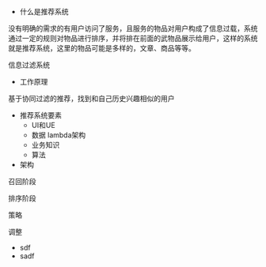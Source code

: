 * 什么是推荐系统

没有明确的需求的有用户访问了服务，且服务的物品对用户构成了信息过载，系统通过一定的规则对物品进行排序，并将排在前面的武物品展示给用户，这样的系统就是推荐系统，这里的物品可能是多样的，文章、商品等等。

信息过滤系统

* 工作原理

基于协同过滤的推荐，找到和自己历史兴趣相似的用户

* 推荐系统要素
  * UI和UE
  * 数据 lambda架构
  * 业务知识
  * 算法
* 架构

召回阶段

排序阶段

策略

调整

* sdf
* sadf